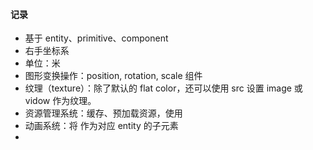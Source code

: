 #### 记录

* 基于 entity、primitive、component
* 右手坐标系
* 单位：米
* 图形变换操作：position, rotation, scale 组件
* 纹理（texture）：除了默认的 flat color，还可以使用 src 设置 image 或 vidow 作为纹理。
* 资源管理系统：缓存、预加载资源，使用 <a-assets>
* 动画系统：将 <a-animation> 作为对应 entity 的子元素
* 
